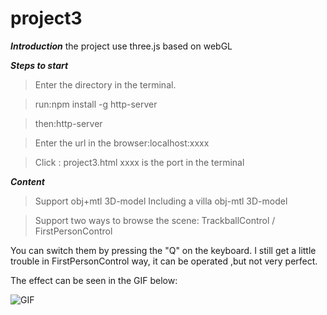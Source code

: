 project3
================
***Introduction***
the project use three.js based on webGL

***Steps to start***

>Enter the directory in the terminal.

>run:npm install -g http-server

>then:http-server

>Enter the url in the browser:localhost:xxxx

>Click : project3.html
xxxx is the port in the terminal

***Content***

>Support obj+mtl 3D-model
Including a villa obj-mtl 3D-model

>Support two ways to browse the scene: TrackballControl / FirstPersonControl

You can switch them by pressing the "Q" on the keyboard.
I still get a little trouble in FirstPersonControl way, it can be operated ,but not very perfect.

The effect can be seen in the GIF below:

![GIF](textures/effect.gif)

